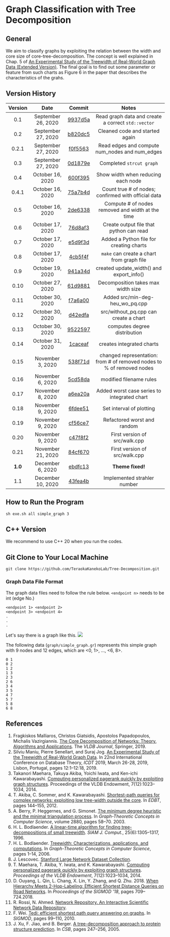 # Graph Classification with Tree Decomposition
## General
We aim to classify graphs by exploiting the relation between the width and core size of core-tree-decomposition. The concept is well explained in Chap. 5 of [An Experimental Study of the Treewidth of Real-World Graph Data (Extended Version)](https://arxiv.org/pdf/1901.06862.pdf). The final goal is to find out some parameter or feature from such charts as Figure 6 in the paper that describes the characteristics of the grahs.

## Version History
| Version | Date  | Commit | Notes |
| :-----: | :-: | :-: | :-: |
| 0.1 | September 26, 2020 | [9937d5a](https://github.com/TeraokaKanekoLab/Tree-Decomposition/commit/9937d5a5b84864d6940aa1f04f197c1cc46925f9) | Read graph data and create a correct `std::vector` |
| 0.2 | September 27, 2020 | [b820dc5](https://github.com/TeraokaKanekoLab/Tree-Decomposition/commit/b820dc59d32b19a977b60574ae9c212071448a31) | Cleaned code and started again |
| 0.2.1 | September 27, 2020 | [f0f5563](https://github.com/TeraokaKanekoLab/Tree-Decomposition/commit/f0f5563b63ae23d8ee8f05ac9e721cc586fef09d) | Read edges and compute num_nodes and num_edges |
| 0.3 | September 27, 2020 | [0d1879e](https://github.com/TeraokaKanekoLab/Tree-Decomposition/commit/0d1879eec149104f052d95b716501207b946274c) | Completed `strcut graph` |
| 0.4 | October 16, 2020 | [600f395](https://github.com/TeraokaKanekoLab/Tree-Decomposition/commit/600f395f6bbf65ea4a9f0ea1fc9e4db396ef91ae) | Show width when reducing each node |
| 0.4.1 | October 16, 2020 | [75a7b4d](https://github.com/TeraokaKanekoLab/Tree-Decomposition/commit/75a7b4d5009f667d1a721beff1fa5342cfb5da2f) | Count true # of nodes; confirmed with official data |
| 0.5 | October 16, 2020 | [2de6338](https://github.com/TeraokaKanekoLab/Tree-Decomposition/commit/2de6338050e060070e3f3355d7205318eea3a9ef) | Compute # of nodes removed and width at the time |
| 0.6 | October 17, 2020 | [76d8af3](https://github.com/TeraokaKanekoLab/Tree-Decomposition/commit/76d8af3aa179f340d622b98fb04dd0e489d6e29e) | Create output file that python can read |
| 0.7 | October 17, 2020 | [e5d9f3d](https://github.com/TeraokaKanekoLab/Tree-Decomposition/commit/e5d9f3dd3726b9595f88a161da9215519f081d68) | Added a Python file for creating charts |
| 0.8 | October 17, 2020 | [4cb5f4f](https://github.com/TeraokaKanekoLab/Tree-Decomposition/commit/4cb5f4f64d10a2903ebd50fff60f6fc7e792de58) | `make` can create a chart from graph file |
| 0.9 | October 19, 2020 | [941a34d](https://github.com/TeraokaKanekoLab/Tree-Decomposition/commit/941a34df676fe621957d6d0ae4e548fa6fb7a795) | created update_width() and export_info() |
| 0.10 | October 27, 2020 | [61d9881](https://github.com/TeraokaKanekoLab/Tree-Decomposition/commit/61d9881d9b2124b55412ddb7b273650fde72c0e0) | Decomposition takes max width size |
| 0.11 | October 30, 2020 | [f7a6a00](https://github.com/TeraokaKanekoLab/Tree-Decomposition/commit/f7a6a0099b11d08ddcce896bc305911829b251f8) | Added src/min-deg-heu_wo_pq.cpp |
| 0.12 | October 30, 2020 | [d42edfa](https://github.com/TeraokaKanekoLab/Tree-Decomposition/commit/d42edfa96af346a858489401b725d2fd13f42eb8) | src/without_pq.cpp can create a chart |
| 0.13 | October 30, 2020 | [9522597](https://github.com/TeraokaKanekoLab/Tree-Decomposition/commit/9522597b9bf303308960b1ac36c878afa4d4904a) | computes degree distribution |
| 0.14 | October 31, 2020 | [1caceaf](https://github.com/TeraokaKanekoLab/Tree-Decomposition/commit/1caceafaaf56a63007d1362138600e14c4e61993) | creates integrated charts |
| 0.15 | November 3, 2020 | [538f71d](https://github.com/TeraokaKanekoLab/Tree-Decomposition/commit/538f71d56d87532708dbbc8ac34634b129f77f65) | changed representation: from # of removed nodes to % of removed nodes |
| 0.16 | November 6, 2020 | [5cd58da](https://github.com/TeraokaKanekoLab/Tree-Decomposition/commit/538f71d56d87532708dbbc8ac34634b129f77f65) | modified filename rules |
| 0.17 | November 8, 2020 | [a6ea20a](https://github.com/TeraokaKanekoLab/Tree-Decomposition/commit/a6ea20adcb272671e686c4213d24c67f7b480e71) | Added worst case series to integrated chart |
| 0.18 | November 9, 2020 | [6fdee51](https://github.com/TeraokaKanekoLab/Tree-Decomposition/commit/6fdee514c62f267c4de96281d53c000e49bda94d) | Set interval of plotting |
| 0.19 | November 9, 2020 | [cf56ce7](https://github.com/TeraokaKanekoLab/Tree-Decomposition/commit/cf56ce7eb259e17e0d12f331d26d6201dc1dae50) | Refactored worst and random |
| 0.20 | November 9, 2020 | [c47f8f2](https://github.com/TeraokaKanekoLab/Tree-Decomposition/commit/c47f8f29b03b512d7ed8cfe6ffb4163aba7cfb5f) | First version of src/walk.cpp |
| 0.21 | November 21, 2020 | [84cf670](https://github.com/TeraokaKanekoLab/Tree-Decomposition/commit/84cf670745ac0af40331aeeab2fd6a494d354ed6) | First version of src/walk.cpp |
| **1.0** | December 6, 2020 | [ebdfc13](https://github.com/TeraokaKanekoLab/Tree-Decomposition/commit/ebdfc1356c2511e8cbc2de0a04f1abbbfaf248b1) | **Theme fixed!** |
| 1.1 | December 10, 2020 | [43fea4b](https://github.com/TeraokaKanekoLab/Tree-Decomposition/commit/43fea4baf85e13764217f3eef46e875cd997bad0) | Implemented strahler number |

## How to Run the Program
```
sh exe.sh all simple_graph 3
```

## C++ Version
We recommend to use C++ 20 when you run the codes.

## Git Clone to Your Local Machine
```
git clone https://github.com/TeraokaKanekoLab/Tree-Decomposition.git
```

### Graph Data File Format
The graph data files need to follow the rule below. `<endpoint n>` needs to be int (edge No.)

```
<endpoint 1> <endpoint 2>
<endpoint 3> <endpoint 4>
.
.
.
```

Let's say there is a graph like this.
![](https://i.ibb.co/g6F8pfv/images-dragged.jpg)

The following data (`graph/simple_graph.gr`) represents this simple graph with 9 nodes and 12 edges, which are <0, 1>, ..., <6, 8>.

```
0 1
0 2
1 2
1 3
2 3
2 6
3 4
3 5
4 7
5 7
5 8
6 8
```

## References
1. Fragkiskos Malliaros, Christos Giatsidis, Apostolos Papadopoulos, Michalis Vazirgiannis. [The Core Decomposition of Networks: Theory, Algorithms and Applications](https://hal-centralesupelec.archives-ouvertes.fr/hal-01986309/file/Core_Decomposition_VLDBJ.pdf). The *VLDB Journal*, Springer, 2019.
1. Silviu Maniu, Pierre Senellart, and Suraj Jog. [An Experimental Study of the Treewidth of Real-World Graph Data](https://drops.dagstuhl.de/opus/volltexte/2019/10314/pdf/LIPIcs-ICDT-2019-12.pdf). In 22nd International Conference on Database Theory, *ICDT* 2019, March 26-28, 2019, Lisbon, Portugal, pages 12:1–12:18, 2019.
1. Takanori Maehara, Takuya Akiba, Yoichi Iwata, and Ken-ichi Kawarabayashi. [Computing personalized pagerank quickly by exploiting graph structures](http://www.vldb.org/pvldb/vol7/p1023-maehara.pdf). Proceedings of the VLDB Endowment, 7(12):1023–1034, 2014.
1. T. Akiba, C. Sommer, and K. Kawarabayashi. [Shortest-path queries for complex networks: exploiting low tree-width outside the core](https://dl.acm.org/doi/pdf/10.1145/2247596.2247614). In *EDBT*, pages 144–155, 2012.
1. A. Berry, P. Heggernes, and G. Simonet. [The minimum degree heuristic and the minimal triangulation process](https://link.springer.com/chapter/10.1007/978-3-540-39890-5_6). In *Graph-Theoretic Concepts in Computer Science*, volume 2880, pages 58–70. 2003.
1. H. L. Bodlaender. [A linear-time algorithm for finding tree-decompositions of small treewidth](https://dl.acm.org/doi/pdf/10.1145/167088.167161). *SIAM J. Comput.*, 25(6):1305–1317, 1996.
1. H. L. Bodlaender. [Treewidth: Characterizations, applications, and computations](https://link.springer.com/chapter/10.1007/11917496_1). In *Graph-Theoretic Concepts in Computer Science*, pages 1–14, 2006.
1. J. Lescovec. [Stanford Large Network Dataset Collection](https://snap.stanford.edu/data).
1. T. Maehara, T. Akiba, Y. Iwata, and K. Kawarabayashi. [Computing personalized pagerank quickly by exploiting graph structures](http://www.vldb.org/pvldb/vol7/p1023-maehara.pdf). *Proceedings of the VLDB Endowment*, 7(12):1023–1034, 2014.
1. D. Ouyang, L. Qin, L. Chang, X. Lin, Y. Zhang, and Q. Zhu. 2018. [When Hierarchy Meets 2-Hop-Labeling: Efficient Shortest Distance Queries on Road Networks](https://dl.acm.org/doi/pdf/10.1145/3183713.3196913). In *Proceedings of the SIGMOD '18*, pages 709–724.2018.
1. R. Rossi, N. Ahmed. [Network Repository. An Interactive Scientific Network Data Repository](http://networkrepository.com).
1. F. Wei. [Tedi: efficient shortest path query answering on graphs](https://dl.acm.org/doi/pdf/10.1145/1807167.1807181). In *SIGMOD*, pages 99–110, 2010.
1. J. Xu, F. Jiao, and B. Berger. [A tree-decomposition approach to protein structure prediction](https://ieeexplore.ieee.org/stamp/stamp.jsp?tp=&arnumber=1498026). In *CSB*, pages 247–256, 2005.